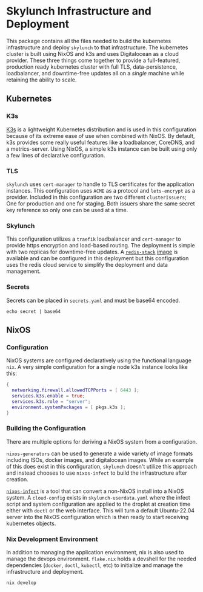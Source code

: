 # Skylunch Infrastructure and Deployment

This package contains all the files needed to build the kubernetes infrastructure and deploy
`skylunch` to that infrastructure. The kubernetes cluster is built using NixOS and k3s and
uses Digitalocean as a cloud provider. These three things come together to provide a
full-featured, production ready kubernetes cluster with full TLS, data-persistence,
loadbalancer, and downtime-free updates all on a *single* machine while retaining the ability to
scale.

## Kubernetes

### K3s

[K3s](https://github.com/k3s-io/k3s) is a lightweight Kubernetes distribution and is used in this
configuration because of its extreme ease of use when combined with NixOS. By default, k3s
provides some really useful features like a loadbalancer, CoreDNS, and a metrics-server. Using
NixOS, a simple k3s instance can be built using only a few lines of declarative configuration.

### TLS

`skylunch` uses `cert-manager` to handle to TLS certificates for the application instances.
This configuration uses `ACME` as a protocol and `lets-encrypt` as a provider. Included in this
configuration are two different `clusterIssuers`; One for production and one for staging.
Both issuers share the same secret key reference so only one can be used at a time.

### Skylunch

This configuration utilizes a `traefik` loadbalancer and `cert-manager` to provide https
encryption and load-based routing. The deployment is simple with two replicas for downtime-free
updates. A
[`redis-stack`](https://redis.io/docs/stack/) [image](https://hub.docker.com/r/redis/redis-stack)
is available and can be configured in this deployment but this configuration uses the redis
cloud service to simplify the deployment and data management.

### Secrets

Secrets can be placed in `secrets.yaml` and must be base64 encoded.

```shell
echo secret | base64
```

## NixOS

### Configuration

NixOS systems are configured declaratively using the functional language `nix`. A
very simple configuration for a single node k3s instance looks like this:

```nix
{
  networking.firewall.allowedTCPPorts = [ 6443 ];
  services.k3s.enable = true;
  services.k3s.role = "server";
  environment.systemPackages = [ pkgs.k3s ];
}
```

### Building the Configuration

There are multiple options for deriving a NixOS system from a configuration.

`nixos-generators` can be used to generate a wide variety of image formats including ISOs,
docker images, and digitalocean images. While an example of this does exist in this configuration,
`skylunch` doesn't utilize this approach and instead chooses to use `nixos-infect` to build the
infrastructure after creation. 

[`nixos-infect`](https://github.com/elitak/nixos-infect) is a tool that can convert a non-NixOS
install into a NixOS system. A `cloud-config` exists in `skylunch-userdata.yaml` where the infect
script and system configuration are applied to the droplet at creation time either with `doctl`
or the web interface. This will turn a default Ubuntu-22.04 server into the NixOS configuration
which is then ready to start receiving kubernetes objects.


### Nix Development Environment

In addition to managing the application environment, nix is also used to manage the devops
environment. `flake.nix` holds a devshell for the needed dependencies
(`docker`, `doctl`, `kubectl`, etc) to initialize and manage the infrastructure and deployment.
```shell
nix develop
```
